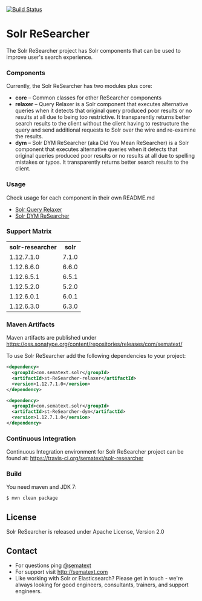 [![Build Status](https://travis-ci.org/sematext/solr-researcher.svg?branch=master)](https://travis-ci.org/sematext/solr-researcher)

# Solr ReSearcher

The Solr ReSearcher project has Solr components that can be used to improve user's search experience.

### Components
Currently, the Solr ReSearcher has two modules plus core:
* **core** – Common classes for other ReSearcher components
* **relaxer** – Query Relaxer is a Solr component that executes alternative queries when it detects that original query produced poor results or no results at all due to being too restrictive. It transparently returns better search results to the client without the client having to restructure the query and send additional requests to Solr over the wire and re-examine the results.
* **dym** – Solr DYM ReSearcher (aka Did You Mean ReSearcher) is a Solr component that executes alternative queries when it detects that original queries produced poor results or no results at all due to spelling mistakes or typos. It transparently returns better search results to the client.

### Usage
Check usage for each component in their own README.md
* [Solr Query Relaxer](https://github.com/sematext/solr-researcher/tree/master/relaxer)
* [Solr DYM ReSearcher](https://github.com/sematext/solr-researcher/tree/master/dym)

### Support Matrix
<table>
  <tr>
    <th>solr-researcher</th>
    <th>solr</th>
  </tr>
  <tr>
      <td>1.12.7.1.0</td>
      <td>7.1.0</td>
  </tr>
  <tr>
      <td>1.12.6.6.0</td>
      <td>6.6.0</td>
  </tr>
  <tr>
      <td>1.12.6.5.1</td>
      <td>6.5.1</td>
  </tr>
  <tr>
    <td>1.12.5.2.0</td>
    <td>5.2.0</td>
  </tr>
  <tr>
    <td>1.12.6.0.1</td>
    <td>6.0.1</td>
  </tr>
  <tr>
    <td>1.12.6.3.0</td>
    <td>6.3.0</td>
  </tr>
</table>

### Maven Artifacts
Maven artifacts are published under https://oss.sonatype.org/content/repositories/releases/com/sematext/

To use Solr ReSearcher add the following dependencies to your project:

```xml
<dependency>
  <groupId>com.sematext.solr</groupId>
  <artifactId>st-ReSearcher-relaxer</artifactId>
  <version>1.12.7.1.0</version>
</dependency>
```

```xml
<dependency>
  <groupId>com.sematext.solr</groupId>
  <artifactId>st-ReSearcher-dym</artifactId>
  <version>1.12.7.1.0</version>
</dependency>
```

### Continuous Integration
Continuous Integration environment for Solr ReSearcher project can be found at: https://travis-ci.org/sematext/solr-researcher

### Build

You need maven and JDK 7:

```sh
$ mvn clean package
```

## License
Solr ReSearcher is released under Apache License, Version 2.0

## Contact
* For questions ping [@sematext](http://twitter.com/sematext)
* For support visit http://sematext.com
* Like working with Solr or Elasticsearch?  Please get in touch - we're always looking for good engineers, consultants, trainers, and support engineers.

